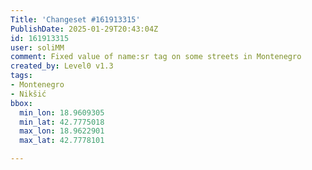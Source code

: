 ```yaml
---
Title: 'Changeset #161913315'
PublishDate: 2025-01-29T20:43:04Z
id: 161913315
user: soliMM
comment: Fixed value of name:sr tag on some streets in Montenegro
created_by: Level0 v1.3
tags:
- Montenegro
- Nikšić
bbox:
  min_lon: 18.9609305
  min_lat: 42.7775018
  max_lon: 18.9622901
  max_lat: 42.7778101

---
```

